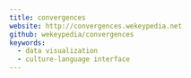 ```yaml
---
title: convergences
website: http://convergences.wekeypedia.net
github: wekeypedia/convergences
keywords:
  - data visualization
  - culture-language interface
---
```

